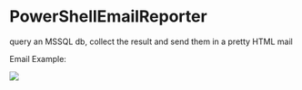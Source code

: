 # PowerShellEmailReporter
query an MSSQL db, collect the result and send them in a pretty HTML mail

Email Example:


<img src="http://s21.postimg.org/fr0be7edj/Email_Example.png"><img>

